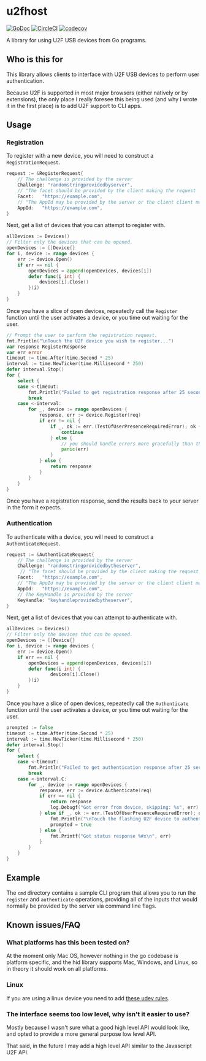 # u2fhost
[![GoDoc](https://godoc.org/github.com/ocraviotto/go-u2fhost?status.svg)](http://godoc.org/github.com/ocraviotto/go-u2fhost) [![CircleCI](https://circleci.com/gh/ocraviotto/go-u2fhost.svg?style=shield)](https://circleci.com/gh/ocraviotto/go-u2fhost) [![codecov](https://codecov.io/gh/ocraviotto/go-u2fhost/branch/master/graph/badge.svg)](https://codecov.io/gh/ocraviotto/go-u2fhost)


A library for using U2F USB devices from Go programs.

## Who is this for
This library allows clients to interface with U2F USB devices to perform user authentication.

Because U2F is supported in most major browsers (either natively or by extensions), the only place I really foresee this being used (and why I wrote it in the first place) is to add U2F support to CLI apps.

## Usage

### Registration

To register with a new device, you will need to construct a `RegistrationRequest`.
```go
request := &RegisterRequest{
	// The challenge is provided by the server
	Challenge: "randomstringprovidedbyserver",
	// "The facet should be provided by the client making the request
	Facet:	 "https://example.com",
	// "The AppId may be provided by the server or the client client making the request.
	AppId:	 "https://example.com",
}
```

Next, get a list of devices that you can attempt to register with.

```go
allDevices := Devices()
// Filter only the devices that can be opened.
openDevices := []Device{}
for i, device := range devices {
	err := device.Open()
	if err == nil {
		openDevices = append(openDevices, devices[i])
		defer func(i int) {
			devices[i].Close()
		}(i)
	}
}
```

Once you have a slice of open devices, repeatedly call the `Register` function until the user activates a device, or you time out waiting for the user.

```go
// Prompt the user to perform the registration request.
fmt.Println("\nTouch the U2F device you wish to register...")
var response RegisterResponse
var err error
timeout := time.After(time.Second * 25)
interval := time.NewTicker(time.Millisecond * 250)
defer interval.Stop()
for {
    select {
    case <-timeout:
		fmt.Println("Failed to get registration response after 25 seconds")
		break
    case <-interval:
		for _, device := range openDevices {
			response, err := device.Register(req)
			if err != nil {
				if _, ok := err.(TestOfUserPresenceRequiredError); ok {
					continue
				} else {
					// you should handle errors more gracefully than this
					panic(err)
				}
			} else {
				return response
			}
		}
    }
}
```

Once you have a registration response, send the results back to your server in the form it expects.

### Authentication

To authenticate with a device, you will need to construct a `AuthenticateRequest`.

```go
request := &AuthenticateRequest{
	// The challenge is provided by the server
	Challenge: "randomstringprovidedbytheserver",
	 // "The facet should be provided by the client making the request
	Facet:	 "https://example.com",
	// "The AppId may be provided by the server or the client client making the request.
	AppId:	 "https://example.com",
	// The KeyHandle is provided by the server
	KeyHandle: "keyhandleprovidedbytheserver",
}
```

Next, get a list of devices that you can attempt to authenticate with.

```go
allDevices := Devices()
// Filter only the devices that can be opened.
openDevices := []Device{}
for i, device := range devices {
	err := device.Open()
	if err == nil {
		openDevices = append(openDevices, devices[i])
		defer func(i int) {
				devices[i].Close()
		}(i)
	}
}
```

Once you have a slice of open devices, repeatedly call the `Authenticate` function until the user activates a device, or you time out waiting for the user.

```go
prompted := false
timeout := time.After(time.Second * 25)
interval := time.NewTicker(time.Millisecond * 250)
defer interval.Stop()
for {
    select {
	case <-timeout:
		fmt.Println("Failed to get authentication response after 25 seconds")
		break
	case <-interval.C:
		for _, device := range openDevices {
			response, err := device.Authenticate(req)
			if err == nil {
				return response
				log.Debugf("Got error from device, skipping: %s", err)
			} else if _, ok := err.(TestOfUserPresenceRequiredError); ok && !prompted {
				fmt.Println("\nTouch the flashing U2F device to authenticate...\n")
				prompted = true
			} else {
				fmt.Printf("Got status response %#x\n", err)
			}
		}
    }
}
```
## Example
The `cmd` directory contains a sample CLI program that allows you to run the `register` and `authenticate` operations, providing all of the inputs that would normally be provided by the server via command line flags.

## Known issues/FAQ

### What platforms has this been tested on?
At the moment only Mac OS, however nothing in the go codebase is platform specific, and the hid library supports Mac, Windows, and Linux, so in theory it should work on all platforms.

### Linux
If you are using a linux device you need to add [these udev rules](https://github.com/Yubico/libu2f-host/blob/master/70-u2f.rules).

### The interface seems too low level, why isn't it easier to use?
Mostly because I wasn't sure what a good high level API would look like, and opted to provide a more general purpose low level API.

That said, in the future I may add a high level API similar to the Javascript U2F API.
